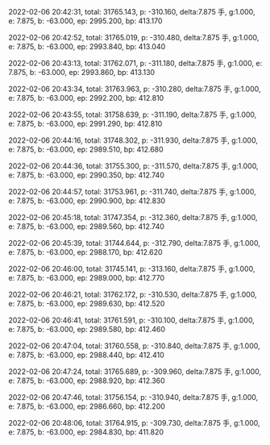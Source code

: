 2022-02-06 20:42:31, total: 31765.143, p: -310.160, delta:7.875 手, g:1.000, e: 7.875, b: -63.000, ep: 2995.200, bp: 413.170

2022-02-06 20:42:52, total: 31765.019, p: -310.480, delta:7.875 手, g:1.000, e: 7.875, b: -63.000, ep: 2993.840, bp: 413.040

2022-02-06 20:43:13, total: 31762.071, p: -311.180, delta:7.875 手, g:1.000, e: 7.875, b: -63.000, ep: 2993.860, bp: 413.130

2022-02-06 20:43:34, total: 31763.963, p: -310.280, delta:7.875 手, g:1.000, e: 7.875, b: -63.000, ep: 2992.200, bp: 412.810

2022-02-06 20:43:55, total: 31758.639, p: -311.190, delta:7.875 手, g:1.000, e: 7.875, b: -63.000, ep: 2991.290, bp: 412.810

2022-02-06 20:44:16, total: 31748.302, p: -311.930, delta:7.875 手, g:1.000, e: 7.875, b: -63.000, ep: 2989.510, bp: 412.680

2022-02-06 20:44:36, total: 31755.300, p: -311.570, delta:7.875 手, g:1.000, e: 7.875, b: -63.000, ep: 2990.350, bp: 412.740

2022-02-06 20:44:57, total: 31753.961, p: -311.740, delta:7.875 手, g:1.000, e: 7.875, b: -63.000, ep: 2990.900, bp: 412.830

2022-02-06 20:45:18, total: 31747.354, p: -312.360, delta:7.875 手, g:1.000, e: 7.875, b: -63.000, ep: 2989.560, bp: 412.740

2022-02-06 20:45:39, total: 31744.644, p: -312.790, delta:7.875 手, g:1.000, e: 7.875, b: -63.000, ep: 2988.170, bp: 412.620

2022-02-06 20:46:00, total: 31745.141, p: -313.160, delta:7.875 手, g:1.000, e: 7.875, b: -63.000, ep: 2989.000, bp: 412.770

2022-02-06 20:46:21, total: 31762.172, p: -310.530, delta:7.875 手, g:1.000, e: 7.875, b: -63.000, ep: 2989.630, bp: 412.520

2022-02-06 20:46:41, total: 31761.591, p: -310.100, delta:7.875 手, g:1.000, e: 7.875, b: -63.000, ep: 2989.580, bp: 412.460

2022-02-06 20:47:04, total: 31760.558, p: -310.840, delta:7.875 手, g:1.000, e: 7.875, b: -63.000, ep: 2988.440, bp: 412.410

2022-02-06 20:47:24, total: 31765.689, p: -309.960, delta:7.875 手, g:1.000, e: 7.875, b: -63.000, ep: 2988.920, bp: 412.360

2022-02-06 20:47:46, total: 31756.154, p: -310.940, delta:7.875 手, g:1.000, e: 7.875, b: -63.000, ep: 2986.660, bp: 412.200

2022-02-06 20:48:06, total: 31764.915, p: -309.730, delta:7.875 手, g:1.000, e: 7.875, b: -63.000, ep: 2984.830, bp: 411.820